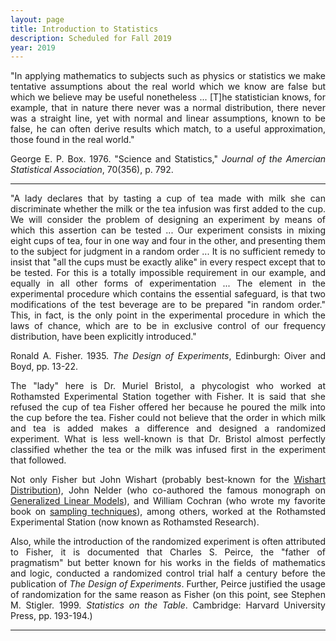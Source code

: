 ```yaml
---
layout: page
title: Introduction to Statistics
description: Scheduled for Fall 2019 
year: 2019
---
```

<style type = "text/css">
body{ 

    text-align: justify;
    
}
</style>

"In applying  mathematics to subjects such as physics or statistics we make tentative assumptions about the real world which we know are false but which we believe may be useful  nonetheless ... [T]he statistician knows, for example, that in nature there never was a normal distribution, there never was a straight line, yet with normal and linear assumptions, known to be false, he can often derive results which match, to a useful approximation, those found in the real world." 

George E. P. Box. 1976. "Science and Statistics," _Journal of the Amercian Statistical Association_, 70(356), p. 792.

<hr>

"A lady declares that by tasting a cup of tea made with milk she can discriminate whether the milk or the tea infusion was first added to the cup. We will consider the problem of designing an experiment by means of which this assertion can be tested ... Our experiment consists in mixing eight cups of tea, four in one way and four in the other, and presenting them to the subject for judgment in a random order ... It is no sufficient remedy to insist that "all the cups must be exactly alike" in every respect except that to be tested. For this is a totally impossible requirement in our example, and equally in all other forms of experimentation ... The element in the experimental procedure which contains the essential safeguard, is that two modifications of the test beverage are to be prepared "in random order." This, in fact, is the only point in the experimental procedure in which the laws of chance, which are to be in exclusive control of our frequency distribution, have been explicitly introduced."

Ronald A. Fisher. 1935. _The Design of Experiments_, Edinburgh: Oiver and Boyd, pp. 13-22. 

The "lady" here is Dr. Muriel Bristol, a phycologist who worked at Rothamsted Experimental Station together with Fisher. It is said that she refused the cup of tea Fisher offered her because he poured the milk into the cup before the tea. Fisher could not believe that the order in which milk and tea is added makes a difference and designed a randomized experiment. What is less well-known is that Dr. Bristol almost perfectly classified  whether the tea or the milk was infused first in the experiment that followed. 

Not only Fisher but John Wishart (probably best-known for the [Wishart Distribution](https://en.wikipedia.org/wiki/Wishart_distribution)), John Nelder (who co-authored the famous monograph on [Generalized Linear Models](https://books.google.com/books/about/Generalized_Linear_Models.html?id=SPSDDwAAQBAJ&printsec=frontcover&source=kp_read_button#v=onepage&q&f=false)), and William Cochran (who wrote my favorite book on [sampling techniques](https://www.wiley.com/en-us/Sampling+Techniques%2C+3rd+Edition-p-9780471162407)), among others, worked at the Rothamsted Experimental Station (now known as Rothamsted Research).

Also, while the introduction of the randomized experiment is often attributed to Fisher, it is documented that Charles S. Peirce, the "father of pragmatism" but better known for his works in the fields of mathematics and logic, conducted a randomized control trial half a century before the publication of *The Design of Experiments*. Further, Peirce justified the usage of randomization for the same reason as Fisher (on this point, see Stephen M. Stigler. 1999. <em>Statistics on the Table</em>. Cambridge: Harvard University Press, pp. 193-194.) 

<hr>
